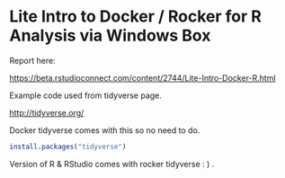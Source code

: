 # Lite Intro to Docker / Rocker for R Analysis via Windows Box

Report here:

https://beta.rstudioconnect.com/content/2744/Lite-Intro-Docker-R.html

Example code used from tidyverse page.

http://tidyverse.org/

Docker tidyverse comes with this so no need to do.

```r
install.packages("tidyverse")
``` 

Version of R & RStudio comes with rocker tidyverse : ) .